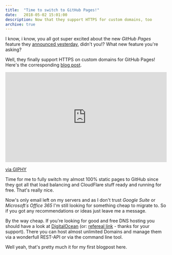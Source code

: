 ```yaml
---
title:  "Time to switch to GitHub Pages!"
date:   2018-05-02 15:01:00
description: Now that they support HTTPS for custom domains, too
archive: true
---
```


I know, i know, you all got super excited about the new _GitHub Pages_ feature they [announced yesterday][gh-blog], didn't you!? What new feature you're asking? 

Well, they finally support HTTPS on custom domains for GitHub Pages! Here's the corresponding [blog post][gh-blog].

<div style="width:100%;height:0;padding-bottom:56%;position:relative;"><iframe src="https://giphy.com/embed/1d5U0OaCqfC0DQpriC" width="100%" height="100%" style="position:absolute" frameBorder="0" class="giphy-embed" allowFullScreen></iframe></div><p><a href="https://giphy.com/gifs/siliconvalleyhbo-1d5U0OaCqfC0DQpriC">via GIPHY</a></p>

Time for me to fully switch my almost 100% static pages to GitHub since they got all that load balancing and CloudFlare stuff ready and running for free. That's really nice.

Now's only email left on my servers and as I don't trust _Google Suite_ or _Microsoft´s Office 365_ I'm still looking for something cheap to migrate to. So if you got any recommendations or ideas just leave me a message.

By the way cheap. If you're looking for good and free DNS hosting you should have a look at [DigitalOcean][do] (or: [refereal link][do-r] - thanks for your support). There you can host almost unlimited Domains and manage them via a wonderfull REST-API or via the command line tool.

Well yeah, that's pretty much it for my first blogpost here.

[gh-blog]: https://blog.github.com/2018-05-01-github-pages-custom-domains-https/
[do]: https://www.digitalocean.com/
[do-r]: https://m.do.co/c/9d7593a90aa8
